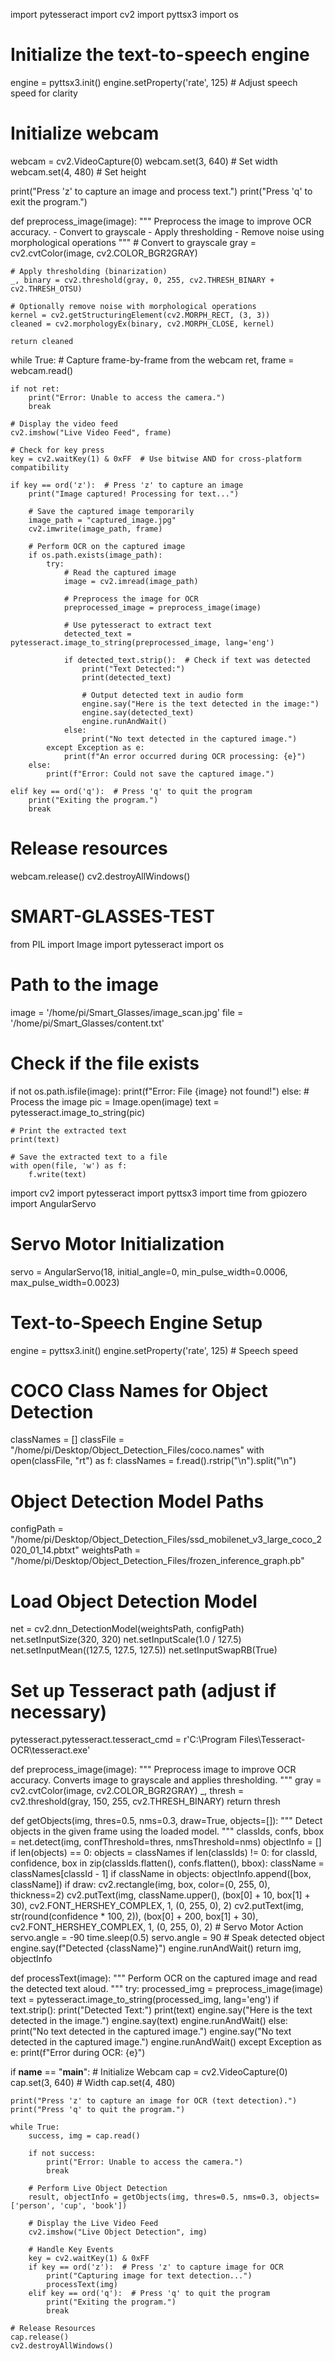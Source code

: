 import pytesseract
import cv2
import pyttsx3
import os

# Initialize the text-to-speech engine
engine = pyttsx3.init()
engine.setProperty('rate', 125)  # Adjust speech speed for clarity

# Initialize webcam
webcam = cv2.VideoCapture(0)
webcam.set(3, 640)  # Set width
webcam.set(4, 480)  # Set height

print("Press 'z' to capture an image and process text.")
print("Press 'q' to exit the program.")

def preprocess_image(image):
    """
    Preprocess the image to improve OCR accuracy.
    - Convert to grayscale
    - Apply thresholding
    - Remove noise using morphological operations
    """
    # Convert to grayscale
    gray = cv2.cvtColor(image, cv2.COLOR_BGR2GRAY)

    # Apply thresholding (binarization)
    _, binary = cv2.threshold(gray, 0, 255, cv2.THRESH_BINARY + cv2.THRESH_OTSU)

    # Optionally remove noise with morphological operations
    kernel = cv2.getStructuringElement(cv2.MORPH_RECT, (3, 3))
    cleaned = cv2.morphologyEx(binary, cv2.MORPH_CLOSE, kernel)

    return cleaned

while True:
    # Capture frame-by-frame from the webcam
    ret, frame = webcam.read()

    if not ret:
        print("Error: Unable to access the camera.")
        break

    # Display the video feed
    cv2.imshow("Live Video Feed", frame)

    # Check for key press
    key = cv2.waitKey(1) & 0xFF  # Use bitwise AND for cross-platform compatibility

    if key == ord('z'):  # Press 'z' to capture an image
        print("Image captured! Processing for text...")

        # Save the captured image temporarily
        image_path = "captured_image.jpg"
        cv2.imwrite(image_path, frame)

        # Perform OCR on the captured image
        if os.path.exists(image_path):
            try:
                # Read the captured image
                image = cv2.imread(image_path)

                # Preprocess the image for OCR
                preprocessed_image = preprocess_image(image)

                # Use pytesseract to extract text
                detected_text = pytesseract.image_to_string(preprocessed_image, lang='eng')

                if detected_text.strip():  # Check if text was detected
                    print("Text Detected:")
                    print(detected_text)

                    # Output detected text in audio form
                    engine.say("Here is the text detected in the image:")
                    engine.say(detected_text)
                    engine.runAndWait()
                else:
                    print("No text detected in the captured image.")
            except Exception as e:
                print(f"An error occurred during OCR processing: {e}")
        else:
            print(f"Error: Could not save the captured image.")

    elif key == ord('q'):  # Press 'q' to quit the program
        print("Exiting the program.")
        break

# Release resources
webcam.release()
cv2.destroyAllWindows()




# SMART-GLASSES-TEST


from PIL import Image
import pytesseract
import os

# Path to the image
image = '/home/pi/Smart_Glasses/image_scan.jpg'
file = '/home/pi/Smart_Glasses/content.txt'

# Check if the file exists
if not os.path.isfile(image):
    print(f"Error: File {image} not found!")
else:
    # Process the image
    pic = Image.open(image)
    text = pytesseract.image_to_string(pic)

    # Print the extracted text
    print(text)

    # Save the extracted text to a file
    with open(file, 'w') as f:
        f.write(text)
import cv2
import pytesseract
import pyttsx3
import time
from gpiozero import AngularServo

# Servo Motor Initialization
servo = AngularServo(18, initial_angle=0, min_pulse_width=0.0006, max_pulse_width=0.0023)

# Text-to-Speech Engine Setup
engine = pyttsx3.init()
engine.setProperty('rate', 125)  # Speech speed

# COCO Class Names for Object Detection
classNames = []
classFile = "/home/pi/Desktop/Object_Detection_Files/coco.names"
with open(classFile, "rt") as f:
    classNames = f.read().rstrip("\n").split("\n")

# Object Detection Model Paths
configPath = "/home/pi/Desktop/Object_Detection_Files/ssd_mobilenet_v3_large_coco_2020_01_14.pbtxt"
weightsPath = "/home/pi/Desktop/Object_Detection_Files/frozen_inference_graph.pb"

# Load Object Detection Model
net = cv2.dnn_DetectionModel(weightsPath, configPath)
net.setInputSize(320, 320)
net.setInputScale(1.0 / 127.5)
net.setInputMean((127.5, 127.5, 127.5))
net.setInputSwapRB(True)

# Set up Tesseract path (adjust if necessary)
pytesseract.pytesseract.tesseract_cmd = r'C:\Program Files\Tesseract-OCR\tesseract.exe'

def preprocess_image(image):
    """
    Preprocess image to improve OCR accuracy.
    Converts image to grayscale and applies thresholding.
    """
    gray = cv2.cvtColor(image, cv2.COLOR_BGR2GRAY)
    _, thresh = cv2.threshold(gray, 150, 255, cv2.THRESH_BINARY)
    return thresh

def getObjects(img, thres=0.5, nms=0.3, draw=True, objects=[]):
    """
    Detect objects in the given frame using the loaded model.
    """
    classIds, confs, bbox = net.detect(img, confThreshold=thres, nmsThreshold=nms)
    objectInfo = []
    if len(objects) == 0:
        objects = classNames
    if len(classIds) != 0:
        for classId, confidence, box in zip(classIds.flatten(), confs.flatten(), bbox):
            className = classNames[classId - 1]
            if className in objects:
                objectInfo.append([box, className])
                if draw:
                    cv2.rectangle(img, box, color=(0, 255, 0), thickness=2)
                    cv2.putText(img, className.upper(), (box[0] + 10, box[1] + 30),
                                cv2.FONT_HERSHEY_COMPLEX, 1, (0, 255, 0), 2)
                    cv2.putText(img, str(round(confidence * 100, 2)), (box[0] + 200, box[1] + 30),
                                cv2.FONT_HERSHEY_COMPLEX, 1, (0, 255, 0), 2)
                    # Servo Motor Action
                    servo.angle = -90
                    time.sleep(0.5)
                    servo.angle = 90
                # Speak detected object
                engine.say(f"Detected {className}")
                engine.runAndWait()
    return img, objectInfo

def processText(image):
    """
    Perform OCR on the captured image and read the detected text aloud.
    """
    try:
        processed_img = preprocess_image(image)
        text = pytesseract.image_to_string(processed_img, lang='eng')
        if text.strip():
            print("Detected Text:")
            print(text)
            engine.say("Here is the text detected in the image.")
            engine.say(text)
            engine.runAndWait()
        else:
            print("No text detected in the captured image.")
            engine.say("No text detected in the captured image.")
            engine.runAndWait()
    except Exception as e:
        print(f"Error during OCR: {e}")

if __name__ == "__main__":
    # Initialize Webcam
    cap = cv2.VideoCapture(0)
    cap.set(3, 640)  # Width
    cap.set(4, 480)  

    print("Press 'z' to capture an image for OCR (text detection).")
    print("Press 'q' to quit the program.")

    while True:
        success, img = cap.read()

        if not success:
            print("Error: Unable to access the camera.")
            break

        # Perform Live Object Detection
        result, objectInfo = getObjects(img, thres=0.5, nms=0.3, objects=['person', 'cup', 'book'])

        # Display the Live Video Feed
        cv2.imshow("Live Object Detection", img)

        # Handle Key Events
        key = cv2.waitKey(1) & 0xFF
        if key == ord('z'):  # Press 'z' to capture image for OCR
            print("Capturing image for text detection...")
            processText(img)
        elif key == ord('q'):  # Press 'q' to quit the program
            print("Exiting the program.")
            break

    # Release Resources
    cap.release()
    cv2.destroyAllWindows()
